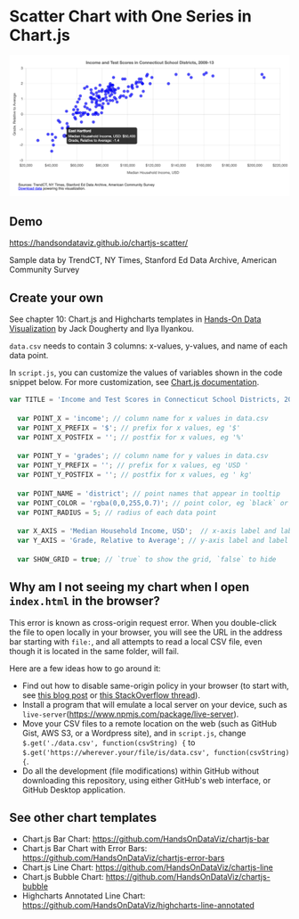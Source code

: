 # Scatter Chart with One Series in Chart.js

![Scatter chart with one series](./scatter.png)

## Demo 
https://handsondataviz.github.io/chartjs-scatter/

Sample data by TrendCT, NY Times, Stanford Ed Data Archive, American Community Survey

## Create your own
See chapter 10: Chart.js and Highcharts templates in [Hands-On Data Visualization](https://handsondataviz.org) by Jack Dougherty and Ilya Ilyankou.

`data.csv` needs to contain 3 columns: x-values, y-values, and name of each data point.

In `script.js`, you can customize the values of variables shown in the code snippet below. For more customization, see [Chart.js documentation](https://www.chartjs.org/docs/latest/).

```javascript
var TITLE = 'Income and Test Scores in Connecticut School Districts, 2009-13';

  var POINT_X = 'income'; // column name for x values in data.csv
  var POINT_X_PREFIX = '$'; // prefix for x values, eg '$'
  var POINT_X_POSTFIX = ''; // postfix for x values, eg '%'

  var POINT_Y = 'grades'; // column name for y values in data.csv
  var POINT_Y_PREFIX = ''; // prefix for x values, eg 'USD '
  var POINT_Y_POSTFIX = ''; // postfix for x values, eg ' kg'

  var POINT_NAME = 'district'; // point names that appear in tooltip
  var POINT_COLOR = 'rgba(0,0,255,0.7)'; // point color, eg `black` or `rgba(10, 100, 44, 0.8)`
  var POINT_RADIUS = 5; // radius of each data point

  var X_AXIS = 'Median Household Income, USD';  // x-axis label and label in tooltip
  var Y_AXIS = 'Grade, Relative to Average'; // y-axis label and label in tooltip

  var SHOW_GRID = true; // `true` to show the grid, `false` to hide
```

## Why am I not seeing my chart when I open `index.html` in the browser?
This error is known as cross-origin request error. When you double-click the file to open locally in your browser, you will see the URL in the address bar starting with `file:`, and all attempts to read a local CSV file, even though it is located in the same folder, will fail.

Here are a few ideas how to go around it:
* Find out how to disable same-origin policy in your browser (to start with, see [this blog post](https://alfilatov.com/posts/run-chrome-without-cors/) or [this StackOverflow thread](https://stackoverflow.com/questions/3102819/disable-same-origin-policy-in-chrome)).
* Install a program that will emulate a local server on your device, such as `live-server`(https://www.npmjs.com/package/live-server).
* Move your CSV files to a remote location on the web (such as GitHub Gist, AWS S3, or a Wordpress site),
and in `script.js`, change `$.get('./data.csv', function(csvString) {` to `$.get('https://wherever.your/file/is/data.csv', function(csvString) {`.
* Do all the development (file modifications) within GitHub without downloading this repository, using either GitHub's web interface, or GitHub Desktop application.

## See other chart templates
* Chart.js Bar Chart: https://github.com/HandsOnDataViz/chartjs-bar
* Chart.js Bar Chart with Error Bars: https://github.com/HandsOnDataViz/chartjs-error-bars
* Chart.js Line Chart: https://github.com/HandsOnDataViz/chartjs-line
* Chart.js Bubble Chart: https://github.com/HandsOnDataViz/chartjs-bubble
* Highcharts Annotated Line Chart: https://github.com/HandsOnDataViz/highcharts-line-annotated